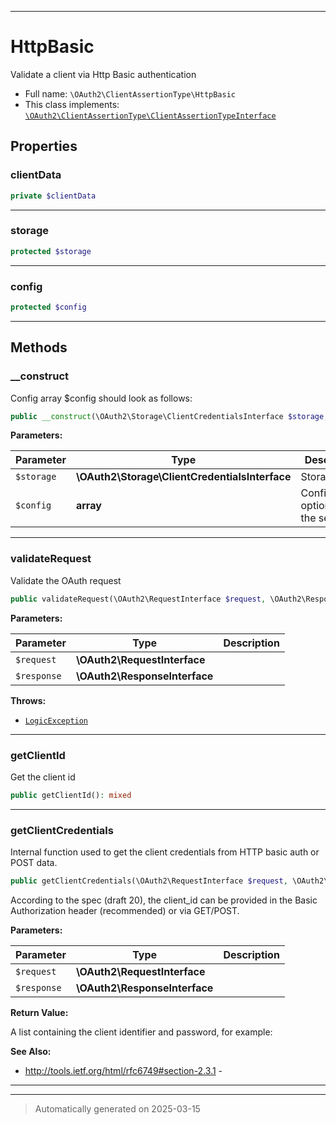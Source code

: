 ***

# HttpBasic

Validate a client via Http Basic authentication



* Full name: `\OAuth2\ClientAssertionType\HttpBasic`
* This class implements:
[`\OAuth2\ClientAssertionType\ClientAssertionTypeInterface`](./ClientAssertionTypeInterface.md)



## Properties


### clientData



```php
private $clientData
```






***

### storage



```php
protected $storage
```






***

### config



```php
protected $config
```






***

## Methods


### __construct

Config array $config should look as follows:

```php
public __construct(\OAuth2\Storage\ClientCredentialsInterface $storage, array $config = array()): mixed
```








**Parameters:**

| Parameter | Type | Description |
|-----------|------|-------------|
| `$storage` | **\OAuth2\Storage\ClientCredentialsInterface** | Storage |
| `$config` | **array** | Configuration options for the server |





***

### validateRequest

Validate the OAuth request

```php
public validateRequest(\OAuth2\RequestInterface $request, \OAuth2\ResponseInterface $response): bool|mixed
```








**Parameters:**

| Parameter | Type | Description |
|-----------|------|-------------|
| `$request` | **\OAuth2\RequestInterface** |  |
| `$response` | **\OAuth2\ResponseInterface** |  |




**Throws:**

- [`LogicException`](../../LogicException.md)



***

### getClientId

Get the client id

```php
public getClientId(): mixed
```












***

### getClientCredentials

Internal function used to get the client credentials from HTTP basic
auth or POST data.

```php
public getClientCredentials(\OAuth2\RequestInterface $request, \OAuth2\ResponseInterface $response = null): array|null
```

According to the spec (draft 20), the client_id can be provided in
the Basic Authorization header (recommended) or via GET/POST.






**Parameters:**

| Parameter | Type | Description |
|-----------|------|-------------|
| `$request` | **\OAuth2\RequestInterface** |  |
| `$response` | **\OAuth2\ResponseInterface** |  |


**Return Value:**

A list containing the client identifier and password, for example:




**See Also:**

* http://tools.ietf.org/html/rfc6749#section-2.3.1 - 

***


***
> Automatically generated on 2025-03-15
